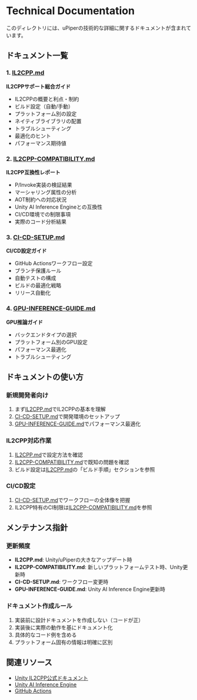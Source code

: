 # Technical Documentation

このディレクトリには、uPiperの技術的な詳細に関するドキュメントが含まれています。

## ドキュメント一覧

### 1. [IL2CPP.md](IL2CPP.md)
**IL2CPPサポート総合ガイド**
- IL2CPPの概要と利点・制約
- ビルド設定（自動/手動）
- プラットフォーム別の設定
- ネイティブライブラリの配置
- トラブルシューティング
- 最適化のヒント
- パフォーマンス期待値

### 2. [IL2CPP-COMPATIBILITY.md](IL2CPP-COMPATIBILITY.md)
**IL2CPP互換性レポート**
- P/Invoke実装の検証結果
- マーシャリング属性の分析
- AOT制約への対応状況
- Unity AI Inference Engineとの互換性
- CI/CD環境での制限事項
- 実際のコード分析結果

### 3. [CI-CD-SETUP.md](CI-CD-SETUP.md)
**CI/CD設定ガイド**
- GitHub Actionsワークフロー設定
- ブランチ保護ルール
- 自動テストの構成
- ビルドの最適化戦略
- リリース自動化

### 4. [GPU-INFERENCE-GUIDE.md](GPU-INFERENCE-GUIDE.md)
**GPU推論ガイド**
- バックエンドタイプの選択
- プラットフォーム別のGPU設定
- パフォーマンス最適化
- トラブルシューティング

## ドキュメントの使い方

### 新規開発者向け
1. まず[IL2CPP.md](IL2CPP.md)でIL2CPPの基本を理解
2. [CI-CD-SETUP.md](CI-CD-SETUP.md)で開発環境のセットアップ
3. [GPU-INFERENCE-GUIDE.md](GPU-INFERENCE-GUIDE.md)でパフォーマンス最適化

### IL2CPP対応作業
1. [IL2CPP.md](IL2CPP.md)で設定方法を確認
2. [IL2CPP-COMPATIBILITY.md](IL2CPP-COMPATIBILITY.md)で既知の問題を確認
3. ビルド設定は[IL2CPP.md](IL2CPP.md)の「ビルド手順」セクションを参照

### CI/CD設定
1. [CI-CD-SETUP.md](CI-CD-SETUP.md)でワークフローの全体像を把握
2. IL2CPP特有のCI制限は[IL2CPP-COMPATIBILITY.md](IL2CPP-COMPATIBILITY.md)を参照

## メンテナンス指針

### 更新頻度
- **IL2CPP.md**: Unity/uPiperの大きなアップデート時
- **IL2CPP-COMPATIBILITY.md**: 新しいプラットフォームテスト時、Unity更新時
- **CI-CD-SETUP.md**: ワークフロー変更時
- **GPU-INFERENCE-GUIDE.md**: Unity AI Inference Engine更新時

### ドキュメント作成ルール
1. 実装前に設計ドキュメントを作成しない（コードが正）
2. 実装後に実際の動作を基にドキュメント化
3. 具体的なコード例を含める
4. プラットフォーム固有の情報は明確に区別

## 関連リソース

- [Unity IL2CPP公式ドキュメント](https://docs.unity3d.com/Manual/IL2CPP.html)
- [Unity AI Inference Engine](https://docs.unity3d.com/Packages/com.unity.sentis@latest)
- [GitHub Actions](https://docs.github.com/en/actions)